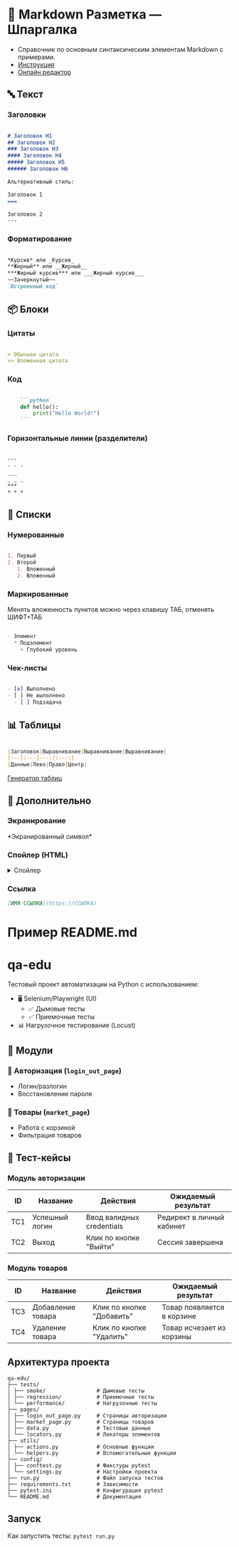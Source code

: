 # 📝 Markdown Разметка — Шпаргалка
- Справочник по основным синтаксическим элементам Markdown с примерами.
- [Инструкция](https://doka.guide/tools/markdown/)
- [Онлайн редактор](https://markdown-editor.github.io/)

## 🔤 Текст

### Заголовки

```markdown

# Заголовок H1
## Заголовок H2
### Заголовок H3
#### Заголовок H4
##### Заголовок H5
###### Заголовок H6

Альтернативный стиль:

Заголовок 1
===

Заголовок 2
---

```

### Форматирование

```markdown

*Курсив* или _Курсив_
**Жирный** или __Жирный__
***Жирный курсив*** или ___Жирный курсив___
~~Зачеркнутый~~
`Встроенный код`

```

## 📦 Блоки

### Цитаты

```markdown

> Обычная цитата
>> Вложенная цитата

```

### Код

```markdown

    ```python
    def hello():
        print("Hello World!")
    ```

```

### Горизонтальные линии (разделители)

```markdown

---
- - -
___
_ _ _
***
* * *

```

## 📌 Списки

### Нумерованные

```markdown

1. Первый
2. Второй
   1. Вложенный
   2. Вложенный

```

### Маркированные
Менять вложенность пунктов можно через клавишу ТАБ, отменять ШИФТ+ТАБ

```markdown

- Элемент
  * Подэлемент
    + Глубокий уровень

```

### Чек-листы

```markdown

- [x] Выполнено
- [ ] Не выполнено
  - [ ] Подзадача

```

## 📊 Таблицы

```markdown

|Заголовок|Выравнивание|Выравнивание|Выравнивание|
|---|:---|---:|:---:|
|Данные|Лево|Право|Центр|

```
[Генератор таблиц](https://www.tablesgenerator.com/markdown_tables)

## 🎨 Дополнительно

### Экранирование
\*Экранированный символ\*

### Спойлер (HTML)
<details>
<summary>Спойлер</summary>
Скрытый текст
</details>

### Ссылка
```markdown
[ИМЯ ССЫЛКИ](https://ССЫЛКА)
```

# Пример README.md
# qa-edu
Тестовый проект автоматизации на Python с использованием:
- 🖥️ Selenium/Playwright (UI)
  - ✅ Дымовые тесты
  - ✅ Приемочные тесты
- 📊 Нагрузочное тестирование (Locust)

## 🧩 Модули

### 🔐 Авторизация (`login_out_page`)
- Логин/разлогин
- Восстановление пароля

### 🛒 Товары (`market_page`)
- Работа с корзиной
- Фильтрация товаров

## 🧪 Тест-кейсы

### Модуль авторизации
| ID  | Название       | Действия                     | Ожидаемый результат       |
|-----|----------------|------------------------------|---------------------------|
| TC1 | Успешный логин | Ввод валидных credentials    | Редирект в личный кабинет |
| TC2 | Выход          | Клик по кнопке "Выйти"       | Сессия завершена          |

### Модуль товаров
| ID  | Название            | Действия                     | Ожидаемый результат     |
|-----|---------------------|------------------------------|-------------------------|
| TC3 | Добавление товара   | Клик по кнопке "Добавить"    | Товар появляется в корзине |
| TC4 | Удаление товара     | Клик по кнопке "Удалить"     | Товар исчезает из корзины |

## Архитектура проекта
```
qa-edu/
├── tests/
│ ├── smoke/                # Дымовые тесты
│ ├── regression/           # Приемочные тесты
│ └── performance/          # Нагрузочные тесты
├── pages/
│ ├── login_out_page.py     # Страницы авторизации
│ ├── market_page.py        # Страницы товаров
│ ├── data.py               # Тестовые данные
│ └── locators.py           # Локаторы элементов
├── utils/
│ ├── actions.py            # Основные функции
│ └── helpers.py            # Вспомогательные функции
├── config/
│ ├── conftest.py           # Фикстуры pytest
│ └── settings.py           # Настройки проекта
├── run.py                  # Файл запуска тестов
├── requirements.txt        # Зависимости
├── pytest.ini              # Конфигурация pytest
└── README.md               # Документация
```

## Запуск
Как запустить тесты:
`pytest run.py`